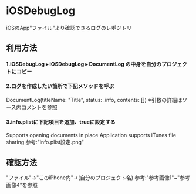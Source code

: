 # iOSDebugLog
iOSのApp"ファイル"より確認できるログのレポジトリ

## 利用方法
#### 1.iOSDebugLog⁩ ▸ ⁨iOSDebugLog⁩ ▸ ⁨DocumentLog の中身を自分のプロジェクトにコピー

#### 2.ログを作成したい箇所で下記メソッドを呼ぶ
DocumentLog(titleName: "Title", status: .info, contents: [])
※引数の詳細はソース内コメントを参照

#### 3.info.plistに下記項目を追加、trueに設定する
Supports opening documents in place
Application supports iTunes file sharing
参考:"info.plist設定.png"

## 確認方法
"ファイル"→"このiPhone内"→(自分のプロジェクト名)
参考:"参考画像1"~"参考画像4"を参照
